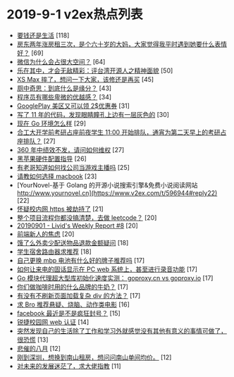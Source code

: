 # 2019-9-1 v2ex热点列表

+ [要钱还是生活](https://www.v2ex.com/t/596907#reply118) [118]
+ [房东两年涨房租三次，是个六十岁的大妈，大家觉得我平时遇到她要什么表情好？](https://www.v2ex.com/t/596866#reply69) [69]
+ [微信为什么会占很大空间？](https://www.v2ex.com/t/596870#reply64) [64]
+ [乐在其中，才会无敌精彩：评台湾开源人之精神面貌](https://www.v2ex.com/t/596857#reply50) [50]
+ [XS Max 摔了，想问一下大家，该修还是再买](https://www.v2ex.com/t/596938#reply45) [45]
+ [厕中奇思：到底什么是缘分？](https://www.v2ex.com/t/596858#reply43) [43]
+ [程序员有哪些卑微的优越感？](https://www.v2ex.com/t/596977#reply34) [34]
+ [GooglePlay 美区又可以领 2$优惠券](https://www.v2ex.com/t/596867#reply31) [31]
+ [写了 11 年的代码，发现眼睛瞳孔上边有一层灰色的](https://www.v2ex.com/t/596959#reply30) [30]
+ [现在 Go 环境怎么样](https://www.v2ex.com/t/596921#reply29) [29]
+ [合工大开学前考研占座前夜学生 11:00 开始排队，通宵为第二天早上的考研占座排队？](https://www.v2ex.com/t/596873#reply27) [27]
+ [360 年中绩效不发，请问如何维权](https://www.v2ex.com/t/596970#reply27) [27]
+ [黑苹果硬件配置指导](https://www.v2ex.com/t/596901#reply26) [26]
+ [有老哥知道如何找公司当游戏主播吗](https://www.v2ex.com/t/596902#reply25) [25]
+ [请教如何选择 macbook](https://www.v2ex.com/t/596871#reply23) [23]
+ [YourNovel-基于 Golang 的开源小说搜索引擎&免费小说阅读网站 http://www.yournovel.cn](https://www.v2ex.com/t/596944#reply22) [22]
+ [怀疑校内网 https 被劫持了](https://www.v2ex.com/t/596881#reply21) [21]
+ [整个项目流程你都没搞清楚，去做 leetcode？](https://www.v2ex.com/t/596869#reply20) [20]
+ [20190901 - Livid's Weekly Report #8](https://www.v2ex.com/t/596889#reply20) [20]
+ [前端新人的焦虑](https://www.v2ex.com/t/596900#reply20) [20]
+ [饿了么外卖少配送物品退款金额疑问](https://www.v2ex.com/t/596892#reply18) [18]
+ [学生宿舍路由器求推荐](https://www.v2ex.com/t/596956#reply18) [18]
+ [自己更换 mbp 电池有什么好的牌子推荐吗](https://www.v2ex.com/t/596860#reply17) [17]
+ [如何让来电的固话显示在 PC web 系统上，甚至进行录音功能](https://www.v2ex.com/t/596861#reply17) [17]
+ [Go 模块代理超大型库初始化速度实测： goproxy.cn vs goproxy.io](https://www.v2ex.com/t/596879#reply17) [17]
+ [你们做咖啡时用的什么品牌的牛奶？](https://www.v2ex.com/t/596920#reply17) [17]
+ [有没有不刷新页面加载复杂 div 的方法？](https://www.v2ex.com/t/596931#reply17) [17]
+ [求 Bro 推荐悬疑、烧脑、动作类电影](https://www.v2ex.com/t/596988#reply16) [16]
+ [facebook 最近是不是疯狂封号？](https://www.v2ex.com/t/596981#reply15) [15]
+ [锐捷校园网 web 认证](https://www.v2ex.com/t/596924#reply14) [14]
+ [突然发现自己的生活除了工作和学习外就感觉没有其他有意义的事情可做了，很恐慌](https://www.v2ex.com/t/596856#reply13) [13]
+ [悲催的八月](https://www.v2ex.com/t/596895#reply12) [12]
+ [刚到深圳，想换到南山租房，想问问南山单间均价。](https://www.v2ex.com/t/596919#reply12) [12]
+ [对未来的发展迷茫了，求大佬指教](https://www.v2ex.com/t/596880#reply11) [11]
